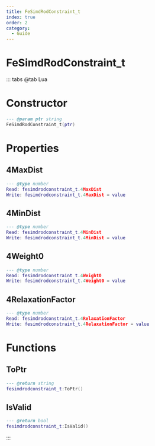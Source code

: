 ```yaml
---
title: FeSimdRodConstraint_t
index: true
order: 2
category:
  - Guide
---
```


# FeSimdRodConstraint_t

::: tabs
@tab Lua
# Constructor
```lua
--- @param ptr string
FeSimdRodConstraint_t(ptr)
```
# Properties
## 4MaxDist 
```lua
--- @type number
Read: fesimdrodconstraint_t.4MaxDist
Write: fesimdrodconstraint_t.4MaxDist = value
```
## 4MinDist 
```lua
--- @type number
Read: fesimdrodconstraint_t.4MinDist
Write: fesimdrodconstraint_t.4MinDist = value
```
## 4Weight0 
```lua
--- @type number
Read: fesimdrodconstraint_t.4Weight0
Write: fesimdrodconstraint_t.4Weight0 = value
```
## 4RelaxationFactor 
```lua
--- @type number
Read: fesimdrodconstraint_t.4RelaxationFactor
Write: fesimdrodconstraint_t.4RelaxationFactor = value
```
# Functions
## ToPtr
```lua
--- @return string
fesimdrodconstraint_t:ToPtr()
```
## IsValid
```lua
--- @return bool
fesimdrodconstraint_t:IsValid()
```

:::